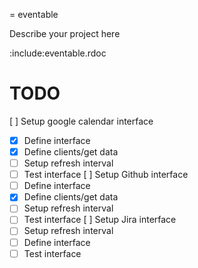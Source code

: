 = eventable

Describe your project here

:include:eventable.rdoc


# TODO
[ ] Setup google calendar interface
- [x] Define interface
- [x] Define clients/get data
- [ ] Setup refresh interval
- [ ] Test interface
[ ] Setup Github interface
- [ ] Define interface
- [x] Define clients/get data
- [ ] Setup refresh interval
- [ ] Test interface
[ ] Setup Jira interface
- [ ] Setup refresh interval
- [ ] Define interface
- [ ] Test interface
